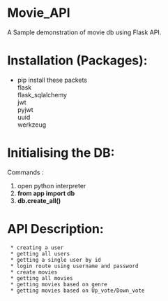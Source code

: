 # Movie_API
A Sample demonstration of movie db using Flask API.
# Installation (Packages):
* pip install these packets</br>
flask </br>
flask_sqlalchemy </br>
jwt </br>
pyjwt </br>
uuid </br>
werkzeug

# Initialising the DB:
Commands :
  1. open python interpreter
  2.  <strong> from app import db</strong>
  3.  <strong> db.create_all()</strong>

# API Description:
     * creating a user 
     * getting all users
     * getting a single user by id
     * login route using username and password
     * create movies
     * getting all movies
     * getting movies based on genre
     * getting movies based on Up_vote/Down_vote
  
  
